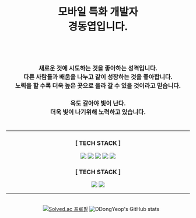 <div align="center">

# <center>**모바일 특화** 개발자</br>경동엽입니다.</br>ㅤ</center>
### <center></br>**새로운 것에 시도하는 것**을 좋아하는 성격입니다.</br>다른 사람들과 배움을 나누고 같이 성장하는 것을 좋아합니다. </br>노력을 할 수록 더욱 높은 곳으로 올라 갈 수 있을 것이라고 믿습니다.</br>ㅤ</br>**옥도 갈아야 빛이 난다.**</br>더욱 빛이 나기위해 노력하고 있습니다.</br>ㅤ</center>

***
### <center>[ TECH STACK ]</center>
<p align="center">
 <img src="https://img.shields.io/badge/-Unity-black?logo=Unity&logoColor=white">
 <img src="https://img.shields.io/badge/-C%23-512BD4?logo=csharp&logoColor=white">
 <img src="https://img.shields.io/badge/C++-00599C?style=badge&logo=Cplusplus&logoColor=white">
 <img src="https://img.shields.io/badge/-Git-red?logo=git&logoColor=white">
 <img src="https://img.shields.io/badge/-GitHub-black?logo=github&logoColor=white">

</p>

### <center>[ TECH STACK ]</center>
<p align="center">
 <img src="https://img.shields.io/badge/-UE5-white?logo=unrealengine&logoColor=white&color=%230E1128">
 <img src="https://img.shields.io/badge/-WinAPI-blue?logo=windows%20xp&logoColor=white">
</p>

***



</br>ㅤ
</a>
[![Solved.ac 프로필](http://mazassumnida.wtf/api/v2/generate_badge?boj=ddongyeop0129)](https://solved.ac/ddongyeop0129)
![DDongYeop's GitHub stats](https://github-readme-stats.vercel.app/api?username=DDongYeop&show_icons=true&theme=dracula)

<div align="center">
 
